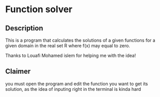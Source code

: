 # Function solver
## Description
This is a program that calculates the solutions of a given functions for a given domain in the real set R where f(x) may equal to zero.

Thanks to Louafi Mohamed islem for helping me with the idea!

## Claimer
you must open the program and edit the function you want to get its solution, as the idea of inputing right in the terminal is kinda hard
